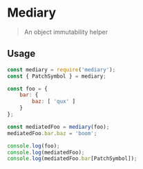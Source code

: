 # Mediary

> An object immutability helper


## Usage

```js
const mediary = require('mediary');
const { PatchSymbol } = mediary;

const foo = {
    bar: {
        baz: [ 'qux' ]
    }
};

const mediatedFoo = mediary(foo);
mediatedFoo.bar.baz = 'boom';

console.log(foo);
console.log(mediatedFoo);
console.log(mediatedFoo.bar[PatchSymbol]);
```
